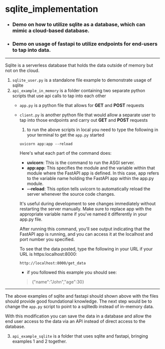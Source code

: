 # sqlite_implementation

- ### Demo on how to utilize sqlite as a database, which can mimic a cloud-based database.

- ### Demo on usage of fastapi to utilize endpoints for end-users to tap into data.
---
Sqlite is a serverless database that holds the data outside of memory but not on the cloud.
1. `sqlite_user.py` is a standalone file example to demonstrate usage of sqlite
2. `api_example_in_memory` is a folder containing two separate python scripts that use api calls to tap into each other
     - `app.py` is a python file that allows for **GET** and **POST** requests
     - `client.py` is another python file that would allow a separate user to tap into those endpoints and carry out **GET** and **POST** requests

          1. to run the above scripts in local you need to type the following in your terminal to get the `app.py` started

          ```
          uvicorn app:app --reload
          ```

          Here's what each part of the command does:

          - **uvicorn**: This is the command to run the ASGI server.
          - **app:app**: This specifies the module and the variable within that module where the FastAPI app is defined. In this case, app refers to the variable name holding the FastAPI app within the app.py module.
          - **--reload**: This option tells uvicorn to automatically reload the server whenever the source code changes. 

          It's useful during development to see changes immediately without restarting the server manually.
          Make sure to replace app with the appropriate variable name if you've named it differently in your app.py file.

          After running this command, you'll see output indicating that the FastAPI app is running, and you can access it at the localhost and port number you specified.

          To see that the data posted, type the following in your URL if your URL is https:localhost:8000:
          ```
          http://localhost:8000/get_data
          ```
          - if you followed this example you should see:
          > {"name":"John","age":30}
---

The above examples of sqlite and fastapi should shown above with the files should provide good foundational knowledge. The next step would be to change the `app.py` script to point to a sqlitedb instead of in-memory data.

With this modification you can save the data in a database and allow the end user access to the data via an API instead of direct access to the database.

3. `api_example_sqlite` is a folder that uses sqlite and fastapi, bringing examples 1 and 2 together.
